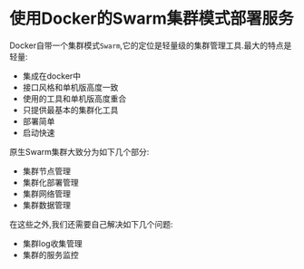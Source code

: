 # 使用Docker的Swarm集群模式部署服务

Docker自带一个集群模式`Swarm`,它的定位是轻量级的集群管理工具.最大的特点是轻量:

+ 集成在docker中
+ 接口风格和单机版高度一致
+ 使用的工具和单机版高度重合
+ 只提供最基本的集群化工具
+ 部署简单
+ 启动快速


原生Swarm集群大致分为如下几个部分:

+ 集群节点管理
+ 集群化部署管理
+ 集群网络管理
+ 集群数据管理

在这些之外,我们还需要自己解决如下几个问题:

+ 集群log收集管理
+ 集群的服务监控